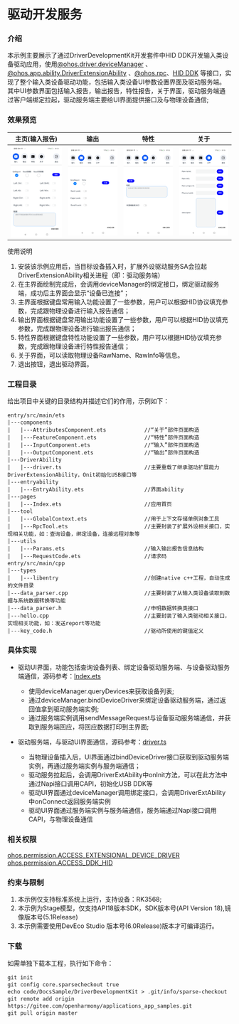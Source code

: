 # 驱动开发服务

### 介绍

本示例主要展示了通过DriverDevelopmentKit开发套件中HID DDK开发输入类设备驱动应用，使用[@ohos.driver.deviceManager](https://gitcode.com/openharmony/docs/blob/master/zh-cn/application-dev/reference/apis-driverdevelopment-kit/js-apis-driver-deviceManager.md) 、[@ohos.app.ability.DriverExtensionAbility](https://gitcode.com/openharmony/docs/blob/master/zh-cn/application-dev/reference/apis-driverdevelopment-kit/js-apis-app-ability-driverExtensionAbility.md) 、[@ohos.rpc](https://gitcode.com/openharmony/docs/blob/master/zh-cn/application-dev/reference/apis-ipc-kit/js-apis-rpc.md)、[HID DDK](https://gitcode.com/openharmony/docs/blob/master/zh-cn/application-dev/reference/apis-driverdevelopment-kit/capi-hid-ddk-api-h.md)
等接口，实现了整个输入类设备驱动功能，包括输入类设备UI参数设置界面及驱动服务端。其中UI参数界面包括输入报告，输出报告，特性报告，关于界面，驱动服务端通过客户端绑定拉起，驱动服务端主要给UI界面提供接口及与物理设备通信;

### 效果预览

| 主页(输入报告)                       | 输出                               | 特性                                | 关于                              |
|--------------------------------|----------------------------------|-----------------------------------|---------------------------------|
| ![image](screenshots/main.png) | ![image](screenshots/output.png) | ![image](screenshots/feature.png) | ![image](screenshots/about.png) |

使用说明

1. 安装该示例应用后，当目标设备插入时，扩展外设驱动服务SA会拉起DriverExtensionAbility相关进程（即：驱动服务端）
2. 在主界面绘制完成后，会调用deviceManager的绑定接口，绑定驱动服务端，成功后主界面会显示“设备已连接”；
3. 主界面根据键盘常用输入功能设置了一些参数，用户可以根据HID协议填充参数，完成跟物理设备进行输入报告通信；
4. 输出界面根据键盘常用输出功能设置了一些参数，用户可以根据HID协议填充参数，完成跟物理设备进行输出报告通信；
5. 特性界面根据键盘特性功能设置了一些参数，用户可以根据HID协议填充参数，完成跟物理设备进行特性报告通信；
6. 关于界面，可以读取物理设备RawName、RawInfo等信息。
7. 退出按钮，退出驱动界面。

### 工程目录

给出项目中关键的目录结构并描述它们的作用，示例如下：

```
entry/src/main/ets
|---components
|   |---AttributesComponent.ets            //“关于”部件页面构造
|   |---FeatureComponent.ets               //“特性”部件页面构造
|   |---InputComponent.ets                 //“输入”部件页面构造
|   |---OutputComponent.ets                //“输出”部件页面构造
|---DriverAbility
|   |---driver.ts                          //主要重载了继承驱动扩展能力DriverExtensionAbility，Onit初始化USB接口等
|---entryability
|   |---EntryAbility.ets                   //界面ability
|---pages
|   |---Index.ets                          //应用首页
|---tool
|   |---GlobalContext.ets                  //用于上下文存储单例对象工具
|   |---RpcTool.ets                        //主要封装了扩展外设相关接口，实现相关功能，如：查询设备，绑定设备，连接远程对象等
|---utils
|   |---Params.ets                         //输入输出报告信息结构
|   |---RequestCode.ets                    //请求码
entry/src/main/cpp
|---types
|   |---libentry                           //创建native c++工程，自动生成的文件目录
|---data_parser.cpp                        //主要封装了从输入类设备读取到数据与系统数据转换等功能
|---data_parser.h                          //申明数据转换类接口
|---hello.cpp                              //主要封装了输入类驱动相关接口，实现相关功能，如：发送report等功能
|---key_code.h                             //驱动所使用的键值定义
```

### 具体实现

* 驱动UI界面，功能包括查询设备列表、绑定设备驱动服务端、与设备驱动服务端通信，源码参考：[Index.ets](code/DocsSample/DriverDevelopmentKit/ScsiPeripheralDemo/entry/src/main/ets/pages/Index.ets)
    * 使用deviceManager.queryDevices来获取设备列表;
    * 通过deviceManager.bindDeviceDriver来绑定设备驱动服务端，通过返回值拿到驱动服务端实例;
    * 通过服务端实例调用sendMessageRequest与设备驱动服务端通信，并获取到服务端回应，将回应数据打印到主界面;

* 驱动服务端，与驱动UI界面通信，源码参考：[driver.ts](code/DocsSample/DriverDevelopmentKit/ScsiPeripheralDemo/entry/src/main/ets/driverability/driver.ts)
    * 当物理设备插入后，UI界面通过bindDeviceDriver接口获取到驱动服务端实例，再通过服务端实例与服务端通信；
    * 驱动服务拉起后，会调用DriverExtAbility中onInit方法，可以在此方法中通过Napi接口调用CAPI，初始化USB DDK等
    * 驱动UI界面通过deviceManager调用绑定接口，会调用DriverExtAbility中onConnect返回服务端实例
    * 驱动UI界面通过服务端实例与服务端通信，服务端通过Napi接口调用CAPI，与物理设备通信

### 相关权限

[ohos.permission.ACCESS_EXTENSIONAL_DEVICE_DRIVER](https://gitcode.com/openharmony/docs/blob/master/zh-cn/application-dev/security/AccessToken/permissions-for-all.md)   
[ohos.permission.ACCESS_DDK_HID](https://gitcode.com/openharmony/docs/blob/master/zh-cn/application-dev/security/AccessToken/restricted-permissions.md)

### 约束与限制

1. 本示例仅支持标准系统上运行，支持设备：RK3568;
2. 本示例为Stage模型，仅支持API18版本SDK，SDK版本号(API Version 18),镜像版本号(5.1Release)
3. 本示例需要使用DevEco Studio 版本号(6.0Release)版本才可编译运行。

### 下载

如需单独下载本工程，执行如下命令：

```
git init
git config core.sparsecheckout true
echo code/DocsSample/DriverDevelopmentKit > .git/info/sparse-checkout
git remote add origin https://gitee.com/openharmony/applications_app_samples.git
git pull origin master
```